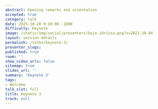 ```yaml
---
abstract: Opening remarks and orientation
accepted: true
category: talk
date: 2025-10-20 9:10:00 -1000
difficulty: Keynote
image: /static/img/social/presenters/kojo-idrissa.png?v=2021-10-04
layout: session-details
permalink: /talks/keynote-3/
presenter_slugs:
published: true
room: ''
show_video_urls: false
sitemap: true
slides_url: ''
summary: 'Keynote 3'
tags:
- Welcome
talk_slot: full
title: Keynote 3
track: null
---
```

